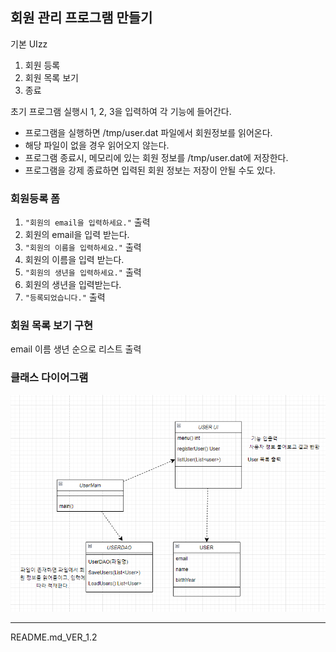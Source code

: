 회원 관리 프로그램 만들기
----------------
기본 UIzz

1. 회원 등록
2. 회원 목록 보기
3. 종료

초기 프로그램 실행시 1, 2, 3을 입력하여 각 기능에 들어간다.

- 프로그램을 실행하면 /tmp/user.dat 파일에서 회원정보를 읽어온다.
- 해당 파일이 없을 경우 읽어오지 않는다.
- 프로그램 종료시, 메모리에 있는 회원 정보를 /tmp/user.dat에 저장한다.
- 프로그램을 강제 종료하면 입력된 회원 정보는 저장이 안될 수도 있다.

### 회원등록 폼

1. `"회원의 email을 입력하세요."` 출력
2. 회원의 email을 입력 받는다.
3. `"회원의 이름을 입력하세요."` 출력
4. 회원의 이름을 입력 받는다.
5. `"회원의 생년을 입력하세요."` 출력
6. 회원의 생년을 입력받는다.
7. `"등록되었습니다."` 출력

### 회원 목록 보기 구현

email 이름 생년 순으로 리스트 출력

### 클래스 다이어그램

![img.png](img.png)

----------------
README.md_VER_1.2